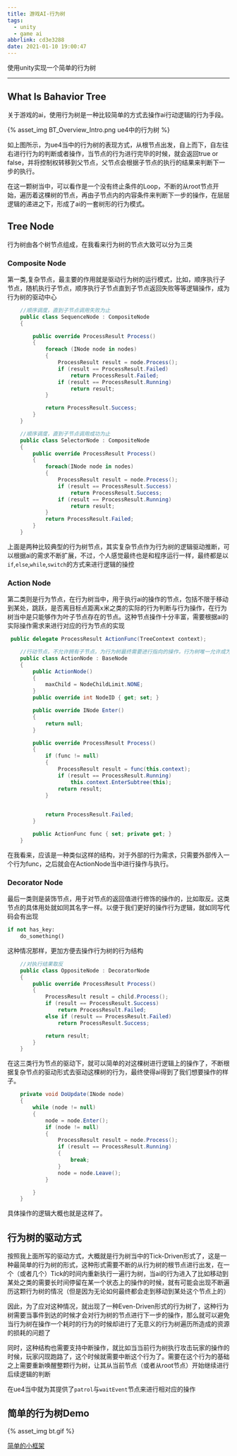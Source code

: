 ```yaml
---
title: 游戏AI-行为树
tags:
  - unity
  - game ai
abbrlink: cd3e3288
date: 2021-01-10 19:00:47
---
```


使用unity实现一个简单的行为树
<!-- more -->

------


## What Is Bahavior Tree
关于游戏的ai，使用行为树是一种比较简单的方式去操作ai行动逻辑的行为手段。

{% asset_img BT_Overview_Intro.png ue4中的行为树 %}

如上图所示，为ue4当中的行为树的表现方式，从根节点出发，自上而下，自左往右进行行为的判断或者操作，当节点的行为进行完毕的时候，就会返回true or false，并将控制权转移到父节点，父节点会根据子节点的执行的结果来判断下一步的执行。

在这一颗树当中，可以看作是一个没有终止条件的Loop，不断的从root节点开始，遍历着这棵树的节点，再由子节点内的内容条件来判断下一步的操作，在层层逻辑的递进之下，形成了ai的一套树形的行为模式。

## Tree Node
行为树由各个树节点组成，在我看来行为树的节点大致可以分为三类

### Composite Node

第一类,复杂节点，最主要的作用就是驱动行为树的运行模式，比如，顺序执行子节点，随机执行子节点，顺序执行子节点直到子节点返回失败等等逻辑操作，成为行为树的驱动中心

```csharp
    //顺序调度，直到子节点调用失败为止
    public class SequenceNode : CompositeNode
    {

        public override ProcessResult Process()
        {
            foreach (INode node in nodes)
            {
                ProcessResult result = node.Process();
                if (result == ProcessResult.Failed)
                    return ProcessResult.Failed;
                if (result == ProcessResult.Running)
                    return result;
            }

            return ProcessResult.Success;
        }
    }

    //顺序调度，直到子节点调用成功为止
    public class SelectorNode : CompositeNode
    {
        public override ProcessResult Process()
        {
            foreach(INode node in nodes)
            {
                ProcessResult result = node.Process();
                if (result == ProcessResult.Success)
                    return ProcessResult.Success;
                if (result == ProcessResult.Running)
                    return result;
            }
            return ProcessResult.Failed;
        }
    }
```
上面是两种比较典型的行为树节点，其实复杂节点作为行为树的逻辑驱动推断，可以根据ai的需求不断扩展，不过，个人感觉最终也是和程序运行一样，最终都是以`if`,`else`,`while`,`switch`的方式来进行逻辑的操控

### Action Node
第二类则是行为节点，在行为树当中，用于执行ai的操作的节点，包括不限于移动到某处，跳跃，是否离目标点距离x米之类的实际的行为判断与行为操作，在行为树当中是只能够作为叶子节点存在的节点。这种节点操作十分丰富，需要根据ai的实际操作需求来进行对应的行为节点的实现

```csharp
 public delegate ProcessResult ActionFunc(TreeContext context);

    //行动节点，不允许拥有子节点，为行为树最终需要进行指向的操作，行为树唯一允许成为子节点的节点
    public class ActionNode : BaseNode
    {
        public ActionNode()
        {
            maxChild = NodeChildLimit.NONE;
        }
        public override int NodeID { get; set; }

        public override INode Enter()
        {
            return null;
        }

        public override ProcessResult Process()
        {
            if (func != null)
            {
                ProcessResult result = func(this.context);
                if (result == ProcessResult.Running)
                    this.context.EnterSubtree(this);
                return result;
            }
                

            return ProcessResult.Failed;
        }

        public ActionFunc func { set; private get; }
    }
```
在我看来，应该是一种类似这样的结构，对于外部的行为需求，只需要外部传入一个行为func，之后就会在ActionNode当中进行操作与执行。

### Decorator Node
最后一类则是装饰节点，用于对节点的返回值进行修饰的操作的，比如取反。这类节点的具体用处就如同其名字一样。以便于我们更好的操作行为逻辑，就如同写代码会有出现
```py
if not has_key:
    do_something()
```
这种情况那样，更加方便去操作行为树的行为结构

```csharp
    //对执行结果取反
    public class OppositeNode : DecoratorNode
    {
        public override ProcessResult Process()
        {
            ProcessResult result = child.Process();
            if (result == ProcessResult.Success)
                return ProcessResult.Failed;
            else if (result == ProcessResult.Failed)
                return ProcessResult.Success;

            return result;
        }
    }
```

在这三类行为节点的驱动下，就可以简单的对这棵树进行逻辑上的操作了，不断根据复杂节点的驱动形式去驱动这棵树的行为，最终使得ai得到了我们想要操作的样子。

```csharp
    private void DoUpdate(INode node)
    {
        while (node != null)
        {
            node = node.Enter();
            if (node != null)
            {
                ProcessResult result = node.Process();
                if (result == ProcessResult.Running)
                {
                    break;
                }
                node = node.Leave();
            }

        }
    }
```
具体操作的逻辑大概也就是这样了。

## 行为树的驱动方式

按照我上面所写的驱动方式，大概就是行为树当中的Tick-Driven形式了，这是一种最简单的行为树的形式，这种形式需要不断的从行为树的根节点进行出发，在一个（或者几个）Tick的时间内重新执行一遍行为树，当ai的行为进入了比如移动到某处之类的需要长时间停留在某一个状态上的操作的时候，就有可能会出现不断遍历这颗行为树的情况（但是因为无论如何最终都会走到移动到某处这个节点上的）

因此，为了应对这种情况，就出现了一种Even-Driven形式的行为树了，这种行为树需要当事件到达的时候才会对行为树的节点进行下一步的操作，那么就可以避免当行为树在操作一个耗时的行为的时候却进行了无意义的行为树遍历所造成的资源的损耗的问题了

同时，这种结构也需要支持中断操作，就比如当当前行为树执行攻击玩家的操作的时候，玩家闪现跑路了，这个时候就需要中断这个行为了。需要在这个行为的基础之上需要重新唤醒整颗行为树，让其从当前节点（或者从root节点）开始继续进行后续逻辑的判断

在ue4当中就为其提供了`patrol`与`waitEvent`节点来进行相对应的操作

## 简单的行为树Demo

{% asset_img bt.gif %}

[简单的小框架](https://github.com/ShinyGX/BehaviorTreeDemo)